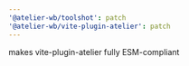 ```yaml
---
'@atelier-wb/toolshot': patch
'@atelier-wb/vite-plugin-atelier': patch
---
```


makes vite-plugin-atelier fully ESM-compliant
